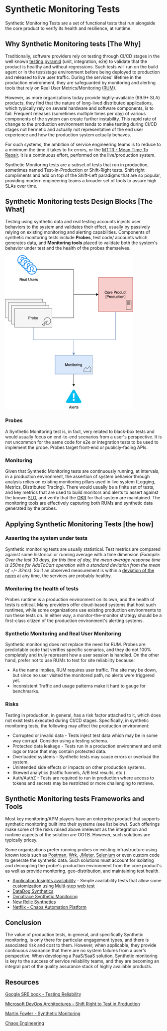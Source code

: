 # Synthetic Monitoring Tests

Synthetic Monitoring Tests are a set of functional tests that run alongside the core product to verify its health and resilience, at runtime.

## Why Synthetic Monitoring tests [The Why]

Traditionally, software providers rely on testing through CI/CD stages in the well known [testing pyramid](https://martinfowler.com/bliki/TestPyramid.html) (unit, integration, e2e) to validate that the product is healthy and without regressions. Such tests will run on the build agent or in the test/stage environment before being deployed to production and released to live user traffic. During the services' lifetime in the production environment, they are safeguarded by monitoring and alerting tools that rely on Real User Metrics/Monitoring ([RUM](https://en.wikipedia.org/wiki/Real_user_monitoring)).

However, as more organizations today provide highly-available (99.9+ SLA) products, they find that the nature of long-lived distributed applications, which typically rely on several hardware and software components, is to fail. Frequent releases (sometimes multiple times per day) of various components of the system can create further instability. This rapid rate of change to the production environment tends to make testing during CI/CD stages not hermetic and actually not representative of the end user experience and how the production system actually behaves.

For such systems, the ambition of service engineering teams is to reduce to a minimum the time it takes to fix errors, or the [MTTR - Mean Time To Repair](https://en.wikipedia.org/wiki/Mean_time_to_repair). It is a continuous effort, performed on the live/production system.

Synthetic Monitoring tests are a subset of tests that run in production, sometimes named Test-in-Production or Shift-Right tests. Shift right compliments and add on top of the Shift-Left paradigms that are so popular, providing modern engineering teams a broader set of tools to assure high SLAs over time.

## Synthetic Monitoring tests Design Blocks [The What]

Testing using synthetic data and real testing accounts injects user behaviors to the system and validates their effect, usually by passively relying on existing monitoring and alerting capabilities.
Components of synthetic monitoring tests include **Probes**, test code/ accounts which generates data, and **Monitoring tools** placed to validate both the system's behavior under test and the health of the probes themselves.

![E2E Testing Pyramid](./images/syntheticMonitoring.png)

### Probes

A Synthetic Monitoring test is, in fact, very related to black-box tests and would usually focus on end-to-end scenarios from a user's perspective.
It is not uncommon for the same code for e2e or integration tests to be used to implement the probe. Probes target front-end or publicly-facing APIs.

### Monitoring

Given that Synthetic Monitoring tests are continuously running, at intervals, in a production environment, the assertion of system behavior through analysis relies on existing monitoring pillars used in live system (Logging, Metrics, Distributed Tracing).
There would usually be a finite set of tests, and key metrics that are used to build monitors and alerts to assert against the known [SLO](https://en.wikipedia.org/wiki/Service-level_objective), and verify that the [OKR](https://en.wikipedia.org/wiki/OKR) for that system are maintained. The monitoring tools are effectively capturing both RUMs and synthetic data generated by the probes.

## Applying Synthetic Monitoring Tests [the how]

### Asserting the system under tests

Synthetic monitoring tests are usually statistical. Test metrics are compared against some historical or running average with a time dimension *(Example: Over the last 30 days, for this time of day, the mean average response time is 250ms for AddToCart operation with a standard deviation from the mean of +/- 32ms)*. So if an observed measurement is within a [deviation of the norm](https://en.wikipedia.org/wiki/Standard_deviation) at any time, the services are probably healthy.

### Monitoring the health of tests

Probes runtime is a production environment on its own, and the health of tests is critical. Many providers offer cloud-based systems that host such runtimes, while some organizations use existing production environments to run these tests on. In either way, a monitor-the-monitor strategy should be a first-class citizen of the production environment's alerting systems.

### Synthetic Monitoring and Real User Monitoring

Synthetic monitoring does not replace the need for RUM. Probes are predictable code that verifies specific scenarios, and they do not 100% completely and truly represent how a user session is handled. On the other hand, prefer not to use RUMs to test for site reliability because:

* As the name implies, RUM requires user traffic. The site may be down, but since no user visited the monitored path, no alerts were triggered yet.
* Inconsistent Traffic and usage patterns make it hard to gauge for benchmarks.

### Risks

Testing in production, in general, has a risk factor attached to it, which does not exist tests executed during CI/CD stages. Specifically, in synthetic monitoring tests, the following may affect the production environment:

* Corrupted or invalid data - Tests inject test data which may be in some way corrupt. Consider using a testing schema.
* Protected data leakage - Tests run in a production environment and emit logs or trace that may contain protected data.
* Overloaded systems - Synthetic tests may cause errors or overload the system.
* Unintended side effects or impacts on other production systems.
* Skewed analytics (traffic funnels, A/B test results, etc.)
* Auth/AuthZ - Tests are required to run in production where access to tokens and secrets may be restricted or more challenging to retrieve.

## Synthetic Monitoring tests Frameworks and Tools

Most key monitoring/APM players have an enterprise product that supports synthetic monitoring built into their systems (see list below). Such offerings make some of the risks raised above irrelevant as the integration and runtime aspects of the solution are OOTB. However, such solutions are typically pricey.

Some organizations prefer running probes on existing infrastructure using known tools such as [Postman](https://www.postman.com/), [Wrk](https://github.com/wg/wrk), [JMeter](https://jmeter.apache.org/), [Selenium](https://www.selenium.dev/) or even custom code to generate the synthetic data. Such solutions must account for isolating and decoupling the probe's production environment from the core product's as well as provide monitoring, geo-distribution, and maintaining test health.

* [Application Insights availability](https://docs.microsoft.com/en-us/azure/azure-monitor/app/monitor-web-app-availability) - Simple availability tests that allow some customization using [Multi-step web test](https://docs.microsoft.com/en-us/azure/azure-monitor/app/availability-multistep)
* [DataDog Synthetics](https://www.datadoghq.com/dg/apm/synthetics/api-test/)
* [Dynatrace Synthetic Monitoring](https://www.dynatrace.com/platform/synthetic-monitoring/)
* [New Relic Synthetics](https://newrelic.com/products/synthetics)
* [Netflix - Chaos Automation Platform](https://netflixtechblog.com/chap-chaos-automation-platform-53e6d528371f)

## Conclusion

The value of production tests, in general, and specifically Synthetic monitoring, is only there for particular engagement types, and there is associated risk and cost to them. However, when applicable, they provide continuous assurance that there are no system failures from a user's perspective.
When developing a PaaS/SaaS solution, Synthetic monitoring is key to the success of service reliability teams, and they are becoming an integral part of the quality assurance stack of highly available products.

## Resources

[Google SRE book - Testing Reliability](https://landing.google.com/sre/sre-book/chapters/testing-reliability/)

[Microsoft DevOps Architectures - Shift Right to Test in Production](https://docs.microsoft.com/en-us/azure/devops/learn/devops-at-microsoft/shift-right-test-production)

[Martin Fowler - Synthetic Monitoring](https://martinfowler.com/bliki/SyntheticMonitoring.html)

[Chaos Engineering](https://www.oreilly.com/library/view/chaos-engineering/9781491988459/)
